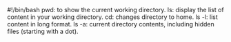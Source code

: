 #!/bin/bash
pwd: to show the current working directory.
ls: display the list of content in your working directory.
cd: changes directory to home.
ls -l: list content in long format.
ls -a: current directory contents, including hidden files (starting with a dot).

